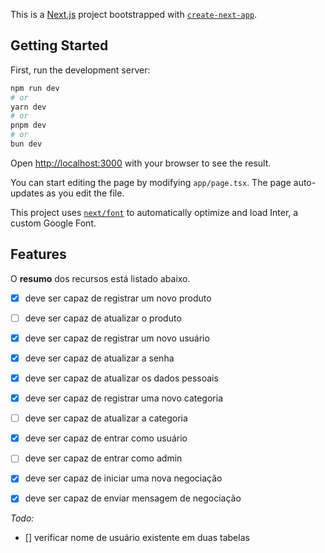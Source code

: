 This is a [Next.js](https://nextjs.org/) project bootstrapped with [`create-next-app`](https://github.com/vercel/next.js/tree/canary/packages/create-next-app).

## Getting Started

First, run the development server:

```bash
npm run dev
# or
yarn dev
# or
pnpm dev
# or
bun dev
```

Open [http://localhost:3000](http://localhost:3000) with your browser to see the result.

You can start editing the page by modifying `app/page.tsx`. The page auto-updates as you edit the file.

This project uses [`next/font`](https://nextjs.org/docs/basic-features/font-optimization) to automatically optimize and load Inter, a custom Google Font.

## Features

O **resumo** dos recursos está listado abaixo.

- [x] deve ser capaz de registrar um novo produto
- [ ] deve ser capaz de atualizar o produto

- [x] deve ser capaz de registrar um novo usuário
- [x] deve ser capaz de atualizar a senha
- [x] deve ser capaz de atualizar os dados pessoais

- [x] deve ser capaz de registrar uma novo categoria
- [ ] deve ser capaz de atualizar a categoria

- [x] deve ser capaz de entrar como usuário
- [ ] deve ser capaz de entrar como admin

- [x] deve ser capaz de iniciar uma nova negociação
- [x] deve ser capaz de enviar mensagem de negociação

_Todo:_

- [] verificar nome de usuário existente em duas tabelas
